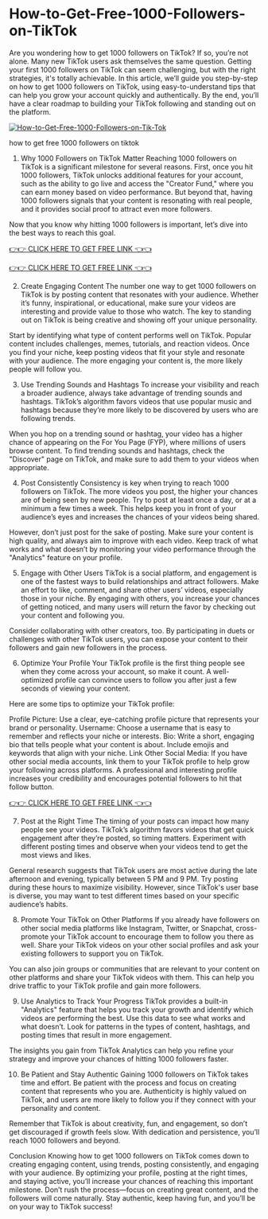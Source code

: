 # How-to-Get-Free-1000-Followers-on-TikTok

Are you wondering how to get 1000 followers on TikTok? If so, you’re not alone. Many new TikTok users ask themselves the same question. Getting your first 1000 followers on TikTok can seem challenging, but with the right strategies, it's totally achievable. In this article, we’ll guide you step-by-step on how to get 1000 followers on TikTok, using easy-to-understand tips that can help you grow your account quickly and authentically. By the end, you’ll have a clear roadmap to building your TikTok following and standing out on the platform.

<a href='https://postimages.org/' target='_blank'><img src='https://i.postimg.cc/DzsrZ97r/How-to-Get-Free-1000-Followers-on-Tik-Tok.jpg' border='0' alt='How-to-Get-Free-1000-Followers-on-Tik-Tok'/></a>

how to get free 1000 followers on tiktok

1. Why 1000 Followers on TikTok Matter
Reaching 1000 followers on TikTok is a significant milestone for several reasons. First, once you hit 1000 followers, TikTok unlocks additional features for your account, such as the ability to go live and access the "Creator Fund," where you can earn money based on video performance. But beyond that, having 1000 followers signals that your content is resonating with real people, and it provides social proof to attract even more followers.

Now that you know why hitting 1000 followers is important, let’s dive into the best ways to reach this goal.



[👉👉 CLICK HERE TO GET FREE LINK  👈👈](https://freenewoffer.com/tik1/)

[👉👉 CLICK HERE TO GET FREE LINK  👈👈](https://freenewoffer.com/tik1/)

2. Create Engaging Content
The number one way to get 1000 followers on TikTok is by posting content that resonates with your audience. Whether it’s funny, inspirational, or educational, make sure your videos are interesting and provide value to those who watch. The key to standing out on TikTok is being creative and showing off your unique personality.

Start by identifying what type of content performs well on TikTok. Popular content includes challenges, memes, tutorials, and reaction videos. Once you find your niche, keep posting videos that fit your style and resonate with your audience. The more engaging your content is, the more likely people will follow you.

3. Use Trending Sounds and Hashtags
To increase your visibility and reach a broader audience, always take advantage of trending sounds and hashtags. TikTok’s algorithm favors videos that use popular music and hashtags because they’re more likely to be discovered by users who are following trends.

When you hop on a trending sound or hashtag, your video has a higher chance of appearing on the For You Page (FYP), where millions of users browse content. To find trending sounds and hashtags, check the "Discover" page on TikTok, and make sure to add them to your videos when appropriate.

4. Post Consistently
Consistency is key when trying to reach 1000 followers on TikTok. The more videos you post, the higher your chances are of being seen by new people. Try to post at least once a day, or at a minimum a few times a week. This helps keep you in front of your audience’s eyes and increases the chances of your videos being shared.

However, don’t just post for the sake of posting. Make sure your content is high quality, and always aim to improve with each video. Keep track of what works and what doesn’t by monitoring your video performance through the "Analytics" feature on your profile.

5. Engage with Other Users
TikTok is a social platform, and engagement is one of the fastest ways to build relationships and attract followers. Make an effort to like, comment, and share other users’ videos, especially those in your niche. By engaging with others, you increase your chances of getting noticed, and many users will return the favor by checking out your content and following you.

Consider collaborating with other creators, too. By participating in duets or challenges with other TikTok users, you can expose your content to their followers and gain new followers in the process.

6. Optimize Your Profile
Your TikTok profile is the first thing people see when they come across your account, so make it count. A well-optimized profile can convince users to follow you after just a few seconds of viewing your content.

Here are some tips to optimize your TikTok profile:

Profile Picture: Use a clear, eye-catching profile picture that represents your brand or personality.
Username: Choose a username that is easy to remember and reflects your niche or interests.
Bio: Write a short, engaging bio that tells people what your content is about. Include emojis and keywords that align with your niche.
Link Other Social Media: If you have other social media accounts, link them to your TikTok profile to help grow your following across platforms.
A professional and interesting profile increases your credibility and encourages potential followers to hit that follow button.



[👉👉 CLICK HERE TO GET FREE LINK  👈👈](https://freenewoffer.com/tik1/)

7. Post at the Right Time
The timing of your posts can impact how many people see your videos. TikTok’s algorithm favors videos that get quick engagement after they’re posted, so timing matters. Experiment with different posting times and observe when your videos tend to get the most views and likes.

General research suggests that TikTok users are most active during the late afternoon and evening, typically between 5 PM and 9 PM. Try posting during these hours to maximize visibility. However, since TikTok's user base is diverse, you may want to test different times based on your specific audience’s habits.

8. Promote Your TikTok on Other Platforms
If you already have followers on other social media platforms like Instagram, Twitter, or Snapchat, cross-promote your TikTok account to encourage them to follow you there as well. Share your TikTok videos on your other social profiles and ask your existing followers to support you on TikTok.

You can also join groups or communities that are relevant to your content on other platforms and share your TikTok videos with them. This can help you drive traffic to your TikTok profile and gain more followers.

9. Use Analytics to Track Your Progress
TikTok provides a built-in "Analytics" feature that helps you track your growth and identify which videos are performing the best. Use this data to see what works and what doesn’t. Look for patterns in the types of content, hashtags, and posting times that result in more engagement.

The insights you gain from TikTok Analytics can help you refine your strategy and improve your chances of hitting 1000 followers faster.

10. Be Patient and Stay Authentic
Gaining 1000 followers on TikTok takes time and effort. Be patient with the process and focus on creating content that represents who you are. Authenticity is highly valued on TikTok, and users are more likely to follow you if they connect with your personality and content.

Remember that TikTok is about creativity, fun, and engagement, so don’t get discouraged if growth feels slow. With dedication and persistence, you’ll reach 1000 followers and beyond.

Conclusion
Knowing how to get 1000 followers on TikTok comes down to creating engaging content, using trends, posting consistently, and engaging with your audience. By optimizing your profile, posting at the right times, and staying active, you’ll increase your chances of reaching this important milestone. Don’t rush the process—focus on creating great content, and the followers will come naturally. Stay authentic, keep having fun, and you’ll be on your way to TikTok success!

